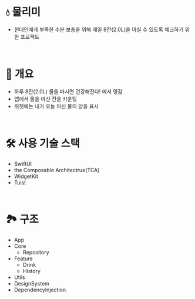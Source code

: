 # 💧 물리미
- 현대인에게 부족한 수분 보충을 위해 매일 8잔(2.0L)을 마실 수 있도록 체크하기 위한 프로젝트

<br>

# 📒 개요
- 하루 8잔(2.0L) 물을 마시면 건강해진다! 에서 영감
- 앱에서 물을 마신 잔을 카운팅
- 위젯에는 내가 오늘 마신 물의 양을 표시

<br>

# 🛠️ 사용 기술 스택
- SwiftUI
- the Composable Architectrue(TCA)
- WidgetKit
- Tuist

<br>

# 🏞️ 구조
- App
- Core
  - Repository
- Feature
  - Drink
  - History
- Utils
- DesignSystem
- DependencyInjection

